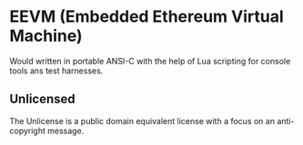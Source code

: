 # EEVM (Embedded Ethereum Virtual Machine)
Would written in portable ANSI-C with the help of Lua scripting for console tools ans test harnesses.

## Unlicensed
The Unlicense is a public domain equivalent license with a focus on an anti-copyright message.
